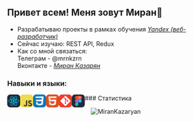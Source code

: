 ## Привет всем! Меня зовут Миран👋

- Разрабатываю проекты в рамках обучения [*Yandex (веб-разработчик)*](https://practicum.yandex.ru/profile/web/)
- Сейчас изучаю: REST API, Redux
- Как со мной связаться:   
Телеграм - @mrnkzrn  
Вконтакте - [*Миран Казарян*](https://vk.com/mrnkzrn)  



### Навыки и языки:
<img align="left" alt="React" width="30px" src="https://github.com/tandpfun/skill-icons/blob/main/icons/React-Dark.svg" />

<img align="left" alt="JavaScript" width="30px" src="https://github.com/tandpfun/skill-icons/blob/main/icons/JavaScript.svg" />

<img align="left" alt="CSS" width="30px" src="https://github.com/tandpfun/skill-icons/blob/main/icons/CSS.svg" />

<img align="left" alt="HTML" width="30px" src="https://github.com/tandpfun/skill-icons/blob/main/icons/HTML.svg" />

<img align="left" alt="Git" width="30px" src="https://github.com/tandpfun/skill-icons/blob/main/icons/Git.svg" />

<img align="left" alt="Figma" width="30px" src="https://github.com/tandpfun/skill-icons/blob/main/icons/Figma-Dark.svg" />
### Статистика 
<p align="center"> <img src="https://github-readme-stats.vercel.app/api?username=MiranKazaryan&show_icons=true&theme=gotham" alt="MiranKazaryan" />
